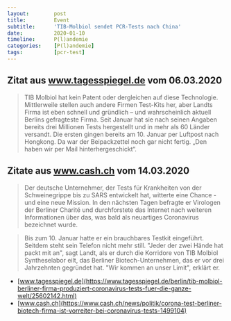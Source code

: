 ```yaml
---
layout:        post
title:         Event
subtitle:      'TIB-Molbiol sendet PCR-Tests nach China'
date:          2020-01-10
timeline:      P(l)andemie
categories:    [P(l)andemie]
tags:          [pcr-test]
---
```


## Zitat aus www.tagesspiegel.de vom 06.03.2020

> TIB Molbiol hat kein Patent oder dergleichen auf diese Technologie. Mittlerweile stellen auch andere Firmen Test-Kits her, aber Landts Firma ist eben schnell und gründlich – und wahrscheinlich aktuell Berlins gefragteste Firma. Seit Januar hat sie nach seinen Angaben bereits drei Millionen Tests hergestellt und in mehr als 60 Länder versandt. Die ersten gingen bereits am 10. Januar per Luftpost nach Hongkong. Da war der Beipackzettel noch gar nicht fertig. „Den haben wir per Mail hinterhergeschickt“.

## Zitate aus www.cash.ch vom 14.03.2020

> Der deutsche Unternehmer, der Tests für Krankheiten von der Schweinegrippe bis zu SARS entwickelt hat, witterte eine Chance - und eine neue Mission. In den nächsten Tagen befragte er Virologen der Berliner Charité und durchforstete das Internet nach weiteren Informationen über das, was bald als neuartiges Coronavirus bezeichnet wurde.

> Bis zum 10. Januar hatte er ein brauchbares Testkit eingeführt. Seitdem steht sein Telefon nicht mehr still. "Jeder der zwei Hände hat packt mit an", sagt Landt, als er durch die Korridore von TIB Molbiol Syntheselabor eilt, das Berliner Biotech-Unternehmen, das er vor drei Jahrzehnten gegründet hat. "Wir kommen an unser Limit", erklärt er.

 * [www.tagesspiegel.de](https://www.tagesspiegel.de/berlin/tib-molbiol-berliner-firma-produziert-coronavirus-tests-fuer-die-ganze-welt/25602142.html)
 * [www.cash.ch](https://www.cash.ch/news/politik/corona-test-berliner-biotech-firma-ist-vorreiter-bei-coronavirus-tests-1499104)
